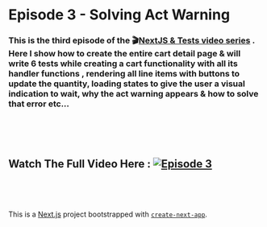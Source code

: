 # **Episode 3** - Solving Act Warning

### This is the third episode of the 🎬[NextJS & Tests video series](https://www.youtube.com/playlist?list=PLCBa_75YlKx6cQc0JNZz-L1ZGFb-pOIyL) . Here I show how to create the entire cart detail page & will write 6 tests while creating a cart functionality with all its handler functions , rendering all line items with buttons to update the quantity, loading states to give the user a visual indication to wait, why the act warning appears & how to solve that error etc...

&nbsp;  
 &nbsp;  
 &nbsp;

## **Watch The Full Video Here** : [![Episode 3](https://i.ytimg.com/vi_webp/nfLuA_4spBc/maxresdefault.webp)](https://youtu.be/nfLuA_4spBc)

&nbsp;

&nbsp;
&nbsp;

This is a [Next.js](https://nextjs.org/) project bootstrapped with [`create-next-app`](https://github.com/vercel/next.js/tree/canary/packages/create-next-app).
